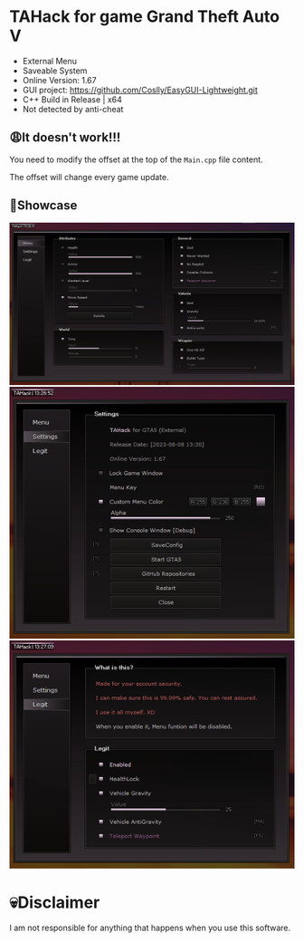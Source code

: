 # TAHack for game Grand Theft Auto V
- External Menu
- Saveable System
- Online Version: 1.67
- GUI project: https://github.com/Coslly/EasyGUI-Lightweight.git
- C++ Build in Release | x64
- Not detected by anti-cheat
## 😩It doesn't work!!!
You need to modify the offset at the top of the `Main.cpp` file content.

The offset will change every game update.
## 🤩Showcase
![image](https://github.com/Coslly/TaHack/blob/main/ShowImage1.png?raw=true)
![image](https://github.com/Coslly/TaHack/blob/main/ShowImage2.png?raw=true)
![image](https://github.com/Coslly/TaHack/blob/main/ShowImage3.png?raw=true)
# 💀Disclaimer
I am not responsible for anything that happens when you use this software.
